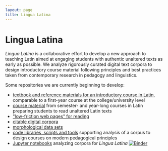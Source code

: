 ```yaml
---
layout: page
title: Lingua Latina
---
```


# Lingua Latina

*Lingua Latina* is a collaborative effort to develop a new approach to teaching Latin aimed at engaging students with authentic unaltered texts as early as possible.   We analyze rigorously curated digital text corpora to design introductory course material following principles and best practices taken from contemporary research in pedagogy and linguistics.

Some repositories we are currently beginning to develop:

- [textbook and reference materials for an introductory course in Latin](https://lingualatina.github.io/textbook/), comparable to a first-year course at the college/university level
-  [course material](https://lingualatina.github.io/courses/) from semester- and year-long courses in Latin preparing students to read unaltered Latin texts
- ["low-friction web pages" for reading](https://lingualatina.github.io/reading/)
- [citable digital corpora](https://lingualatina.github.io/texts/)
- [morphological data sets](https://lingualatina.github.io/morphology/)
- [code libraries, scripts and tools](https://lingualatina.github.io/analysis/) supporting analysis of a corpus to design courses on modern pedagogical principles
- [Jupyter notebooks](https://github.com/LinguaLatina/lingualatina-ipynb) analyzing corpora for *Lingua Latina* [![Binder](https://mybinder.org/badge_logo.svg)](https://mybinder.org/v2/gh/lingualatina/lingualatina-ipynb/master)
